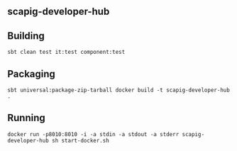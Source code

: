 ## scapig-developer-hub

## Building
``
sbt clean test it:test component:test
``

## Packaging
``
sbt universal:package-zip-tarball
docker build -t scapig-developer-hub .
``

## Running
``
docker run -p8010:8010 -i -a stdin -a stdout -a stderr scapig-developer-hub sh start-docker.sh
``